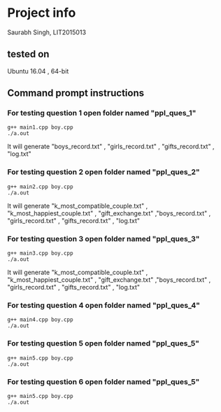 # Project info
Saurabh Singh, LIT2015013

## tested on
Ubuntu 16.04 , 64-bit

## Command prompt instructions
### For testing question 1 open folder named "ppl_ques_1"
```
g++ main1.cpp boy.cpp
./a.out
```
It will generate "boys_record.txt" , "girls_record.txt" , "gifts_record.txt" , "log.txt"
### For testing question 2 open folder named "ppl_ques_2"
```
g++ main2.cpp boy.cpp
./a.out
```
It will generate "k_most_compatible_couple.txt" , "k_most_happiest_couple.txt" , "gift_exchange.txt" ,"boys_record.txt" , "girls_record.txt" , "gifts_record.txt" , "log.txt" 

### For testing question 3 open folder named "ppl_ques_3"
```
g++ main3.cpp boy.cpp
./a.out
```
It will generate "k_most_compatible_couple.txt" , "k_most_happiest_couple.txt" , "gift_exchange.txt" ,"boys_record.txt" , "girls_record.txt" , "gifts_record.txt" , "log.txt" 

### For testing question 4 open folder named "ppl_ques_4"
```
g++ main4.cpp boy.cpp
./a.out
```

### For testing question 5 open folder named "ppl_ques_5"
```
g++ main5.cpp boy.cpp
./a.out
```

### For testing question 6 open folder named "ppl_ques_5"
```
g++ main5.cpp boy.cpp
./a.out
```
